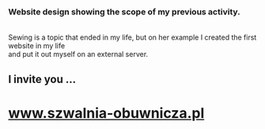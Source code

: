 <h3>Website design showing the scope of my previous activity.</h3>
<br>
Sewing is a topic that ended in my life, but on her example I created the first website in my life 
<br>
and put it out myself on an external server.

<h2>I invite you  ...

# www.szwalnia-obuwnicza.pl